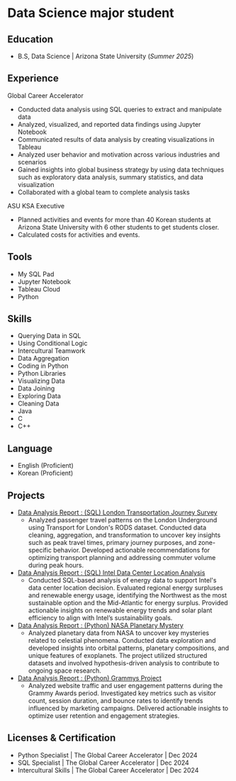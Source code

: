 # Data Science major student

## Education
- B.S, Data Science | Arizona State University (_Summer 2025_)

## Experience
Global Career Accelerator 
- Conducted data analysis using SQL queries to extract and manipulate data
- Analyzed, visualized, and reported data findings using Jupyter Notebook
- Communicated results of data analysis by creating visualizations in Tableau
- Analyzed user behavior and motivation across various industries and scenarios
- Gained insights into global business strategy by using data techniques such as exploratory data analysis, summary statistics, and data visualization
- Collaborated with a global team to complete analysis tasks

ASU KSA Executive
- Planned activities and events for more than 40 Korean students at Arizona State University with 6 other students to get students closer.
-	Calculated costs for activities and events.


## Tools
- My SQL Pad
- Jupyter Notebook
- Tableau Cloud
- Python

## Skills
- Querying Data in SQL
- Using Conditional Logic
- Intercultural Teamwork
- Data Aggregation
- Coding in Python
- Python Libraries
- Visualizing Data
- Data Joining
- Exploring Data
- Cleaning Data
- Java
- C
- C++

## Language
- English (Proficient)
- Korean (Proficient)

## Projects
- [Data Analysis Report : (SQL) London Transportation Journey Survey](https://docs.google.com/document/d/1cl8W0T8fHf1inKsaieJbp362S4nc_in-zNJyjFkIo78/edit?usp=sharing)
  - Analyzed passenger travel patterns on the London Underground using Transport for London's RODS dataset. Conducted data cleaning, aggregation, and transformation to uncover key insights such as peak travel times, primary journey purposes, and zone-specific behavior. Developed actionable recommendations for optimizing transport planning and addressing commuter volume during peak hours.
- [Data Analysis Report : (SQL) Intel Data Center Location Analysis](https://docs.google.com/document/d/1xilUIFkk0TIiMVsXPSd3uK5b9i9Owxblvnw1x7ASz-o/edit?usp=sharing)
  - Conducted SQL-based analysis of energy data to support Intel's data center location decision. Evaluated regional energy surpluses and renewable energy usage, identifying the Northwest as the most sustainable 
  option and the Mid-Atlantic for energy surplus. Provided actionable insights on renewable energy trends and solar plant efficiency to align with Intel’s sustainability goals.
- [Data Analysis Report : (Python) NASA Planetary Mystery](https://suyong0427.github.io/Suyong_Choi/NASA_Planetary_Mystery_Report.html)
  - Analyzed planetary data from NASA to uncover key mysteries related to celestial phenomena. Conducted data exploration and developed insights into orbital patterns, planetary compositions, and unique features of exoplanets. The project utilized structured datasets and involved hypothesis-driven analysis to contribute to ongoing space research.
- [Data Analysis Report : (Python) Grammys Project](https://suyong0427.github.io/Suyong_Choi/Grammys_Report.html)
  - Analyzed website traffic and user engagement patterns during the Grammy Awards period. Investigated key metrics such as visitor count, session duration, and bounce rates to identify trends influenced by marketing campaigns. Delivered actionable insights to optimize user retention and engagement strategies.

## Licenses & Certification
- Python Specialist | The Global Career Accelerator | Dec 2024
- SQL Specialist | The Global Career Accelerator | Dec 2024
- Intercultural Skills | The Global Career Accelerator | Dec 2024




















